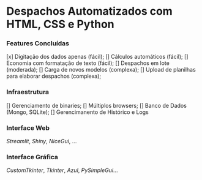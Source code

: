 # Despachos Automatizados com HTML, CSS e Python

### Features Concluídas

[x] Digitação dos dados apenas (fácil);
[] Cálculos automáticos (fácil);
[] Economia com formatação de texto (fácil);
[] Despachos em lote (moderada);
[] Carga de novos modelos (complexa);
[] Upload de planilhas para elaborar despachos (complexa);

### Infraestrutura

[] Gerenciamento de binaries;
[] Múltiplos browsers;
[] Banco de Dados (Mongo, SQLite);
[] Gerencimanento de Histórico e Logs

### Interface Web

_Streamlit_, _Shiny_, _NiceGui_, ...

### Interface Gráfica

_CustomTkinter_, _Tkinter_, _Azul_, _PySimpleGui_...

